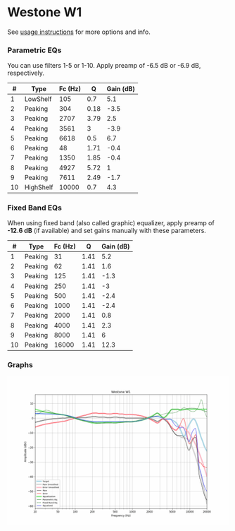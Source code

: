 # Westone W1
See [usage instructions](https://github.com/jaakkopasanen/AutoEq#usage) for more options and info.

### Parametric EQs
You can use filters 1-5 or 1-10. Apply preamp of -6.5 dB or -6.9 dB, respectively.

|   # | Type      |   Fc (Hz) |    Q |   Gain (dB) |
|-----|-----------|-----------|------|-------------|
|   1 | LowShelf  |       105 | 0.7  |         5.1 |
|   2 | Peaking   |       304 | 0.18 |        -3.5 |
|   3 | Peaking   |      2707 | 3.79 |         2.5 |
|   4 | Peaking   |      3561 | 3    |        -3.9 |
|   5 | Peaking   |      6618 | 0.5  |         6.7 |
|   6 | Peaking   |        48 | 1.71 |        -0.4 |
|   7 | Peaking   |      1350 | 1.85 |        -0.4 |
|   8 | Peaking   |      4927 | 5.72 |         1   |
|   9 | Peaking   |      7611 | 2.49 |        -1.7 |
|  10 | HighShelf |     10000 | 0.7  |         4.3 |

### Fixed Band EQs
When using fixed band (also called graphic) equalizer, apply preamp of **-12.6 dB** (if available) and set gains manually with these parameters.

|   # | Type    |   Fc (Hz) |    Q |   Gain (dB) |
|-----|---------|-----------|------|-------------|
|   1 | Peaking |        31 | 1.41 |         5.2 |
|   2 | Peaking |        62 | 1.41 |         1.6 |
|   3 | Peaking |       125 | 1.41 |        -1.3 |
|   4 | Peaking |       250 | 1.41 |        -3   |
|   5 | Peaking |       500 | 1.41 |        -2.4 |
|   6 | Peaking |      1000 | 1.41 |        -2.4 |
|   7 | Peaking |      2000 | 1.41 |         0.8 |
|   8 | Peaking |      4000 | 1.41 |         2.3 |
|   9 | Peaking |      8000 | 1.41 |         6   |
|  10 | Peaking |     16000 | 1.41 |        12.3 |

### Graphs
![](./Westone%20W1.png)
